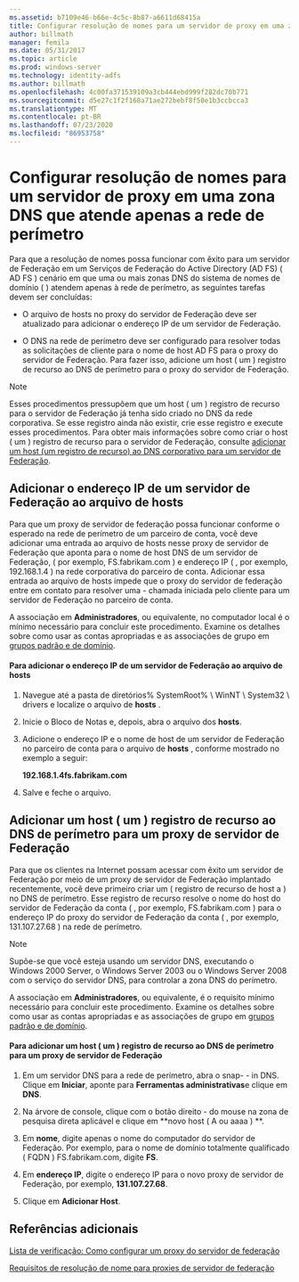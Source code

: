 ```yaml
---
ms.assetid: b7109e46-b66e-4c5c-8b87-a6611d68415a
title: Configurar resolução de nomes para um servidor de proxy em uma zona DNS que atende apenas a rede de perímetro
author: billmath
manager: femila
ms.date: 05/31/2017
ms.topic: article
ms.prod: windows-server
ms.technology: identity-adfs
ms.author: billmath
ms.openlocfilehash: 4c00fa371539109a3cb444ebd999f282dc70b771
ms.sourcegitcommit: d5e27c1f2f168a71ae272bebf8f50e1b3ccbcca3
ms.translationtype: MT
ms.contentlocale: pt-BR
ms.lasthandoff: 07/23/2020
ms.locfileid: "86953758"
---
```

# <a name="configure-name-resolution-for-a-federation-server-proxy-in-a-dns-zone-that-serves-only-the-perimeter-network"></a>Configurar resolução de nomes para um servidor de proxy em uma zona DNS que atende apenas a rede de perímetro


Para que a resolução de nomes possa funcionar com êxito para um servidor de Federação em um Serviços de Federação do Active Directory (AD FS) \( AD FS \) cenário em que uma ou mais zonas DNS do sistema de nomes de domínio \( \) atendem apenas à rede de perímetro, as seguintes tarefas devem ser concluídas:  
  
-   O arquivo de hosts no proxy do servidor de Federação deve ser atualizado para adicionar o endereço IP de um servidor de Federação.  
  
-   O DNS na rede de perímetro deve ser configurado para resolver todas as solicitações de cliente para o nome de host AD FS para o proxy do servidor de Federação. Para fazer isso, adicione um host \( um \) registro de recurso ao DNS de perímetro para o proxy do servidor de Federação.  
  
> [!NOTE]  
> Esses procedimentos pressupõem que um host \( um \) registro de recurso para o servidor de Federação já tenha sido criado no DNS da rede corporativa. Se esse registro ainda não existir, crie esse registro e execute esses procedimentos. Para obter mais informações sobre como criar o host \( um \) registro de recurso para o servidor de Federação, consulte [adicionar um host &#40;um registro de recurso&#41; ao DNS corporativo para um servidor de Federação](Add-a-Host--A--Resource-Record-to-Corporate-DNS-for-a-Federation-Server.md).  
  
## <a name="add-the-ip-address-of-a-federation-server-to-the-hosts-file"></a>Adicionar o endereço IP de um servidor de Federação ao arquivo de hosts  
Para que um proxy de servidor de federação possa funcionar conforme o esperado na rede de perímetro de um parceiro de conta, você deve adicionar uma entrada ao arquivo de hosts nesse proxy de servidor de Federação que aponta para o nome de host DNS de um servidor de Federação, \( por exemplo, FS.fabrikam.com \) e endereço IP \( , por exemplo, 192.168.1.4 \) na rede corporativa do parceiro de conta. Adicionar essa entrada ao arquivo de hosts impede que o proxy do servidor de federação entre em contato para resolver uma \- chamada iniciada pelo cliente para um servidor de Federação no parceiro de conta.  
  
A associação em **Administradores**, ou equivalente, no computador local é o mínimo necessário para concluir este procedimento.  Examine os detalhes sobre como usar as contas apropriadas e as associações de grupo em [grupos padrão e de domínio](https://go.microsoft.com/fwlink/?LinkId=83477).   
  
#### <a name="to-add-the-ip-address-of-a-federation-server-to-the-hosts-file"></a>Para adicionar o endereço IP de um servidor de Federação ao arquivo de hosts  
  
1.  Navegue até a pasta de diretórios% SystemRoot% \\ WinNT \\ System32 \\ drivers e localize o arquivo de **hosts** .  
  
2.  Inicie o Bloco de Notas e, depois, abra o arquivo dos **hosts**.  
  
3.  Adicione o endereço IP e o nome de host de um servidor de Federação no parceiro de conta para o arquivo de **hosts** , conforme mostrado no exemplo a seguir:  
  
    **192.168.1.4fs.fabrikam.com**  
  
4.  Salve e feche o arquivo.  
  
## <a name="add-a-host-a-resource-record-to-perimeter-dns-for-a-federation-server-proxy"></a>Adicionar um host \( um \) registro de recurso ao DNS de perímetro para um proxy de servidor de Federação  
Para que os clientes na Internet possam acessar com êxito um servidor de Federação por meio de um proxy de servidor de Federação implantado recentemente, você deve primeiro criar um \( registro de recurso de host a \) no DNS de perímetro. Esse registro de recurso resolve o nome do host do servidor de Federação da conta \( , por exemplo, FS.fabrikam.com \) para o endereço IP do proxy do servidor de Federação da conta \( , por exemplo, 131.107.27.68 \) na rede de perímetro.  
  
> [!NOTE]  
> Supõe-se que você esteja usando um servidor DNS, executando o Windows 2000 Server, o Windows Server 2003 ou o Windows Server 2008 com o serviço do servidor DNS, para controlar a zona DNS do perímetro.  
  
A associação em **Administradores**, ou equivalente, é o requisito mínimo necessário para concluir este procedimento.  Examine os detalhes sobre como usar as contas apropriadas e as associações de grupo em [grupos padrão e de domínio](https://go.microsoft.com/fwlink/?LinkId=83477).   
  
#### <a name="to-add-a-host-a-resource-record-to-perimeter-dns-for-a-federation-server-proxy"></a>Para adicionar um host \( um \) registro de recurso ao DNS de perímetro para um proxy de servidor de Federação  
  
1.  Em um servidor DNS para a rede de perímetro, abra o snap- \- in DNS. Clique em **Iniciar**, aponte para **Ferramentas administrativas**e clique em **DNS**.  
  
2.  Na árvore de console, clique com o botão direito \- do mouse na zona de pesquisa direta aplicável e clique em **novo host \( A ou aaaa \) **.  
  
3.  Em **nome**, digite apenas o nome do computador do servidor de Federação. Por exemplo, para o nome de domínio totalmente qualificado \( FQDN \) FS.fabrikam.com, digite **FS**.  
  
4.  Em **endereço IP**, digite o endereço IP para o novo proxy de servidor de Federação, por exemplo, **131.107.27.68**.  
  
5.  Clique em **Adicionar Host**.  
  
## <a name="additional-references"></a>Referências adicionais  
[Lista de verificação: Como configurar um proxy do servidor de federação](Checklist--Setting-Up-a-Federation-Server-Proxy.md)  
  
[Requisitos de resolução de nome para proxies de servidor de federação](/previous-versions/windows/it-pro/windows-server-2012-R2-and-2012/dd807055(v=ws.11))  
  
